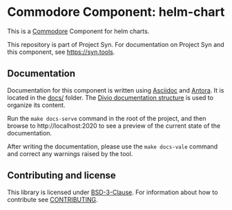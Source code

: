 # Commodore Component: helm-chart

This is a [Commodore][commodore] Component for helm charts.

This repository is part of Project Syn.
For documentation on Project Syn and this component, see https://syn.tools.

## Documentation

Documentation for this component is written using [Asciidoc][asciidoc] and [Antora][antora].
It is located in the [docs/](docs) folder.
The [Divio documentation structure](https://documentation.divio.com/) is used to organize its content.

Run the `make docs-serve` command in the root of the project, and then browse to http://localhost:2020 to see a preview of the current state of the documentation.

After writing the documentation, please use the `make docs-vale` command and correct any warnings raised by the tool.

## Contributing and license

This library is licensed under [BSD-3-Clause](LICENSE).
For information about how to contribute see [CONTRIBUTING](CONTRIBUTING.md).

[commodore]: https://docs.syn.tools/commodore/index.html
[asciidoc]: https://asciidoctor.org/
[antora]: https://antora.org/
